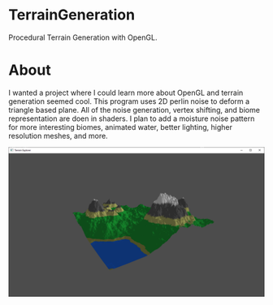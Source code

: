 # TerrainGeneration
 Procedural Terrain Generation with OpenGL.
 
 # About
 I wanted a project where I could learn more about OpenGL and terrain generation seemed cool. This program uses 2D perlin noise to deform a triangle based plane. All of the noise generation, vertex shifting, and biome representation are doen in shaders. I plan to add a moisture noise pattern for more interesting biomes, animated water, better lighting, higher resolution meshes, and more.
 
 
![Alt text](Capture.PNG?raw=true "Terrain Explorer")
